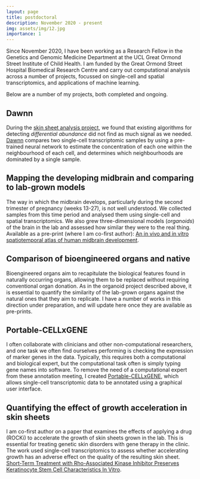 ```yaml
---
layout: page
title: postdoctoral
description: November 2020 - present
img: assets/img/12.jpg
importance: 1
---
```


Since November 2020, I have been working as a Research Fellow in the Genetics
and Genomic Medicine Department at the UCL Great Ormond Street Institute of
Child Health. I am funded by the Great Ormond Street Hospital Biomedical
Research Centre and carry out computational analysis across a number of
projects, focussed on single-cell and spatial transcriptomics, and applications
of machine learning.

Below are a number of my projects, both completed and ongoing.

## Dawnn

During the [skin sheet analysis project](#quantifying-the-effect-of-growth-acceleration-in-skin-sheets),
we found that existing algorithms for detecting _differential abundance_ did
not find as much signal as we needed. [Dawnn](../../software/#dawnn) compares
two single-cell transcriptomic samples by using a pre-trained neural network to
estimate the concentration of each one within the neighbourhood of each cell,
and determines which neighbourhoods are dominated by a single sample.

## Mapping the developing midbrain and comparing to lab-grown models

The way in which the midbrain develops, particularly during the second
trimester of pregnancy (weeks 13-27), is not well understood. We collected
samples from this time period and analysed them using single-cell and spatial
transcriptomics. We also grew three-dimensional models (_organoids_) of the
brain in the lab and assessed how similar they were to the real thing.
Available as a pre-print (where I am co-first author):
[An in vivo and in vitro spatiotemporal atlas of human midbrain development](https://www.biorxiv.org/content/10.1101/2024.09.25.613908v1).

## Comparison of bioengineered organs and native

Bioengineered organs aim to recapitulate the biological features found in
naturally occurring organs, allowing them to be replaced without requiring
conventional organ donation. As in the organoid project described above, it is
essential to quantify the similarity of the lab-grown organs against the
natural ones that they aim to replicate. I have a number of works in this
direction under preparation, and will update here once they are available as
pre-prints.

## Portable-CELLxGENE

I often collaborate with clinicians and other non-computational researchers,
and one task we often find ourselves performing is checking the expression of
marker genes in the data. Typically, this requires both a computational and
biological expert, but the computational task often is simply typing gene names
into software. To remove the need of a computational expert from these
annotation meeting, I created
[Portable-CELLxGENE](../../software/#Portable-CELLxGENE), which allows
single-cell transcriptomic data to be annotated using a graphical user
interface.

## Quantifying the effect of growth acceleration in skin sheets

I am co-first author on a paper that examines the effects of applying a drug
(ROCKi) to accelerate the growth of skin sheets grown in the lab. This is
essential for treating genetic skin disorders with gene therapy in the clinic.
The work used single-cell transcriptomics to assess whether accelerating growth
has an adverse effect on the quality of the resulting skin sheet. [Short-Term
Treatment with Rho-Associated Kinase Inhibitor Preserves Keratinocyte Stem Cell
Characteristics In Vitro](http://doi.org/10.3390/cells12030346).
